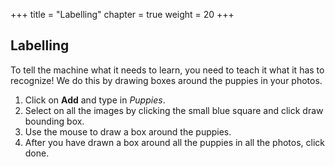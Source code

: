 +++
title = "Labelling"
chapter = true
weight = 20
+++

## Labelling

To tell the machine what it needs to learn, you need to teach it what it has to recognize! We do this by drawing boxes around the puppies in your photos.

1. Click on **Add** and type in *Puppies*.
2. Select on all the images by clicking the small blue square and click draw bounding box.
3. Use the mouse to draw a box around the puppies.
4. After you have drawn a box around all the puppies in all the photos, click done.
